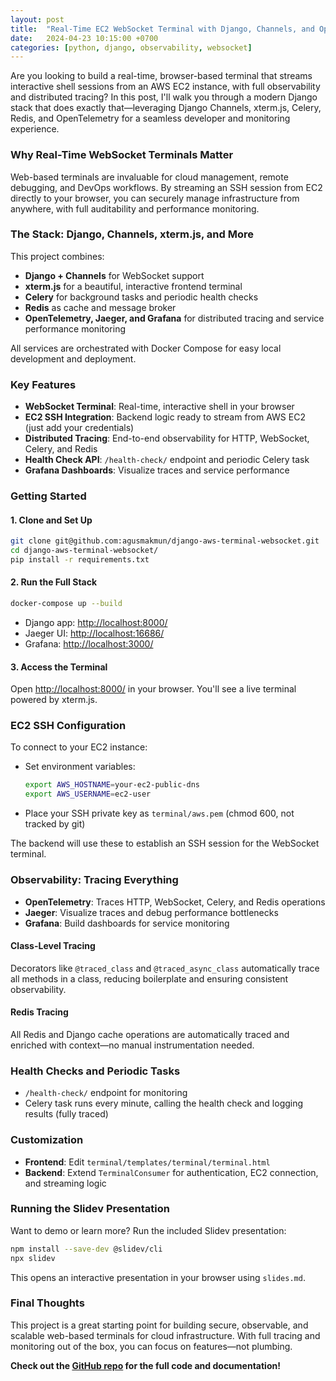 ```yaml
---
layout: post
title:  "Real-Time EC2 WebSocket Terminal with Django, Channels, and OpenTelemetry"
date:   2024-04-23 10:15:00 +0700
categories: [python, django, observability, websocket]
---
```


Are you looking to build a real-time, browser-based terminal that streams interactive shell sessions from an AWS EC2 instance, with full observability and distributed tracing? In this post, I'll walk you through a modern Django stack that does exactly that—leveraging Django Channels, xterm.js, Celery, Redis, and OpenTelemetry for a seamless developer and monitoring experience.

### Why Real-Time WebSocket Terminals Matter

Web-based terminals are invaluable for cloud management, remote debugging, and DevOps workflows. By streaming an SSH session from EC2 directly to your browser, you can securely manage infrastructure from anywhere, with full auditability and performance monitoring.

### The Stack: Django, Channels, xterm.js, and More

This project combines:
- **Django + Channels** for WebSocket support
- **xterm.js** for a beautiful, interactive frontend terminal
- **Celery** for background tasks and periodic health checks
- **Redis** as cache and message broker
- **OpenTelemetry, Jaeger, and Grafana** for distributed tracing and service performance monitoring

All services are orchestrated with Docker Compose for easy local development and deployment.

### Key Features

- **WebSocket Terminal**: Real-time, interactive shell in your browser
- **EC2 SSH Integration**: Backend logic ready to stream from AWS EC2 (just add your credentials)
- **Distributed Tracing**: End-to-end observability for HTTP, WebSocket, Celery, and Redis
- **Health Check API**: `/health-check/` endpoint and periodic Celery task
- **Grafana Dashboards**: Visualize traces and service performance

### Getting Started

#### 1. Clone and Set Up
```bash
git clone git@github.com:agusmakmun/django-aws-terminal-websocket.git
cd django-aws-terminal-websocket/
pip install -r requirements.txt
```

#### 2. Run the Full Stack
```bash
docker-compose up --build
```
- Django app: [http://localhost:8000/](http://localhost:8000/)
- Jaeger UI: [http://localhost:16686/](http://localhost:16686/)
- Grafana: [http://localhost:3000/](http://localhost:3000/)

#### 3. Access the Terminal
Open [http://localhost:8000/](http://localhost:8000/) in your browser. You'll see a live terminal powered by xterm.js.

### EC2 SSH Configuration

To connect to your EC2 instance:
- Set environment variables:
  ```bash
  export AWS_HOSTNAME=your-ec2-public-dns
  export AWS_USERNAME=ec2-user
  ```
- Place your SSH private key as `terminal/aws.pem` (chmod 600, not tracked by git)

The backend will use these to establish an SSH session for the WebSocket terminal.

### Observability: Tracing Everything

- **OpenTelemetry**: Traces HTTP, WebSocket, Celery, and Redis operations
- **Jaeger**: Visualize traces and debug performance bottlenecks
- **Grafana**: Build dashboards for service monitoring

#### Class-Level Tracing
Decorators like `@traced_class` and `@traced_async_class` automatically trace all methods in a class, reducing boilerplate and ensuring consistent observability.

#### Redis Tracing
All Redis and Django cache operations are automatically traced and enriched with context—no manual instrumentation needed.

### Health Checks and Periodic Tasks
- `/health-check/` endpoint for monitoring
- Celery task runs every minute, calling the health check and logging results (fully traced)

### Customization
- **Frontend**: Edit `terminal/templates/terminal/terminal.html`
- **Backend**: Extend `TerminalConsumer` for authentication, EC2 connection, and streaming logic

### Running the Slidev Presentation
Want to demo or learn more? Run the included Slidev presentation:
```bash
npm install --save-dev @slidev/cli
npx slidev
```
This opens an interactive presentation in your browser using `slides.md`.

### Final Thoughts

This project is a great starting point for building secure, observable, and scalable web-based terminals for cloud infrastructure. With full tracing and monitoring out of the box, you can focus on features—not plumbing.

**Check out the [GitHub repo](https://github.com/agusmakmun/django-aws-terminal-websocket) for the full code and documentation!** 
